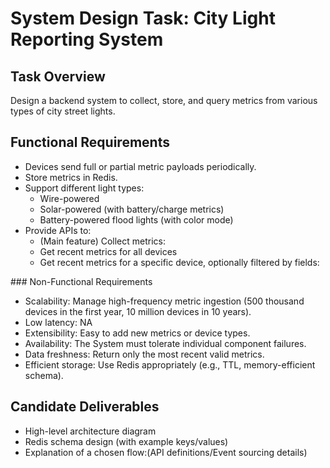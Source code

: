 # System Design Task: City Light Reporting System
## Task Overview
Design a backend system to collect, store, and query metrics from various types of city street lights.

## Functional Requirements
- Devices send full or partial metric payloads periodically.
- Store metrics in Redis.
- Support different light types:
  - Wire-powered
  - Solar-powered (with battery/charge metrics)
  - Battery-powered flood lights (with color mode)
- Provide APIs to:
  - (Main feature) Collect metrics:
  - Get recent metrics for all devices
  - Get recent metrics for a specific device, optionally filtered by fields:

###️ Non-Functional Requirements
- Scalability: Manage high-frequency metric ingestion (500 thousand devices in the first year, 10 million devices in 10 years).
- Low latency: NA
- Extensibility: Easy to add new metrics or device types.
- Availability: The System must tolerate individual component failures.
- Data freshness: Return only the most recent valid metrics.
- Efficient storage: Use Redis appropriately (e.g., TTL, memory-efficient schema).

##  Candidate Deliverables
- High-level architecture diagram
- Redis schema design (with example keys/values)
- Explanation of a chosen flow:(API definitions/Event sourcing details)
